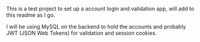 This is a test project to set up a account login and validation app, will add to this readme as I go.

I will be using MySQL on the backend to hold the accounts and probably JWT (JSON Web Tokens) for validation and session cookies.
